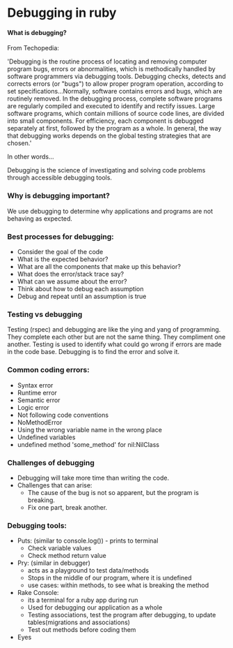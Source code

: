 # Debugging in ruby

#### What is debugging?

From Techopedia:

'Debugging is the routine process of locating and removing computer program bugs, errors or abnormalities, which is methodically handled by software programmers via debugging tools. Debugging checks, detects and corrects errors (or "bugs") to allow proper program operation, according to set specifications...Normally, software contains errors and bugs, which are routinely removed. In the debugging process, complete software programs are regularly compiled and executed to identify and rectify issues. Large software programs, which contain millions of source code lines, are divided into small components. For efficiency, each component is debugged separately at first, followed by the program as a whole. In general, the way that debugging works depends on the global testing strategies that are chosen.'

In other words...

Debugging is the science of investigating and solving code problems through accessible debugging tools. 

### Why is debugging important?

We use debugging to determine why applications and programs are not behaving as expected. 

### Best processes for debugging:
 
- Consider the goal of the code
- What is the expected behavior?
- What are all the components that make up this behavior?
- What does the error/stack trace say? 
- What can we assume about the error?
- Think about how to debug each assumption
- Debug and repeat until an assumption is true

### Testing vs debugging

Testing (rspec) and debugging are like the ying and yang of programming. They complete each other but are not the same thing. They compliment one another. Testing is used to identify what could go wrong if errors are made in the code base. Debugging is to find the error and solve it. 

### Common coding errors: 

- Syntax error
- Runtime error
- Semantic error
- Logic error
- Not following code conventions
- NoMethodError
- Using the wrong variable name in the wrong place
- Undefined variables
- undefined method 'some_method' for nil:NilClass
 
### Challenges of debugging
- Debugging will take more time than writing the code. 
- Challenges that can arise:
    - The cause of the bug is not so apparent, but the program is breaking.
    - Fix one part, break another.

### Debugging tools:
- Puts: (similar to console.log()) - prints to terminal 
    - Check variable values 
    - Check method return value 
- Pry: (similar in debugger)
    - acts as a playground to test data/methods
    - Stops in the middle of our program, where it is undefined 
    - use cases: within methods, to see what is breaking the method
- Rake Console: 
    - its a terminal for a ruby app during run 
    - Used for debugging our application as a whole
    - Testing associations, test the program after debugging, to update tables(migrations and associations)
    - Test out methods before coding them 
- Eyes 
